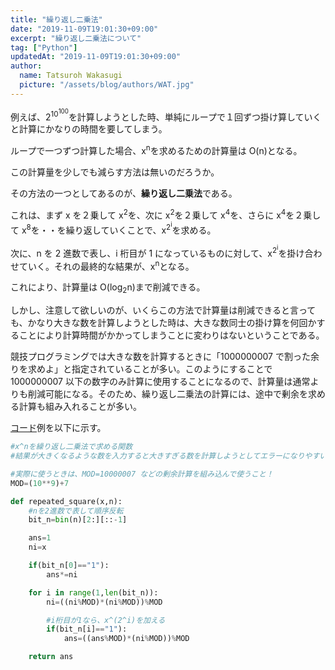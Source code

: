 ```yaml
---
title: "繰り返し二乗法"
date: "2019-11-09T19:01:30+09:00"
excerpt: "繰り返し二乗法について"
tag: ["Python"]
updatedAt: "2019-11-09T19:01:30+09:00"
author:
  name: Tatsuroh Wakasugi
  picture: "/assets/blog/authors/WAT.jpg"
---
```


例えば、2<sup>10<sup>100</sup></sup>を計算しようとした時、単純にループで１回ずつ掛け算していくと計算にかなりの時間を要してしまう。

ループで一つずつ計算した場合、x<sup>n</sup>を求めるための計算量は O(n)となる。

この計算量を少しでも減らす方法は無いのだろうか。

その方法の一つとしてあるのが、**繰り返し二乗法**である。

これは、まず x を２乗して x<sup>2</sup>を、次に x<sup>2</sup>を２乗して x<sup>4</sup>を、さらに x<sup>4</sup>を２乗して x<sup>8</sup>を・・を繰り返していくことで、x<sup>2<sup>i</sup></sup>を求める。

次に、n を 2 進数で表し、i 桁目が 1 になっているものに対して、x<sup>2<sup>i</sup></sup>を掛け合わせていく。それの最終的な結果が、x<sup>n</sup>となる。

これにより、計算量は O(log<sub>2</sub>n)まで削減できる。

しかし、注意して欲しいのが、いくらこの方法で計算量は削減できると言っても、かなり大きな数を計算しようとした時は、大きな数同士の掛け算を何回かすることにより計算時間がかかってしまうことに変わりはないということである。

競技プログラミングでは大きな数を計算するときに「1000000007 で割った余りを求めよ」と指定されていることが多い。このようにすることで 1000000007 以下の数字のみ計算に使用することになるので、計算量は通常よりも削減可能になる。そのため、繰り返し二乗法の計算には、途中で剰余を求める計算も組み入れることが多い。

[コード](https://github.com/WAT36/python/blob/master/procon/repeated_square.py)例を以下に示す。

```python
#x^nを繰り返し二乗法で求める関数
#結果が大きくなるような数を入力すると大きすぎる数を計算しようとしてエラーになりやすい

#実際に使うときは、MOD=10000007 などの剰余計算を組み込んで使うこと！
MOD=(10**9)+7

def repeated_square(x,n):
    #nを2進数で表して順序反転
    bit_n=bin(n)[2:][::-1]

    ans=1
    ni=x

    if(bit_n[0]=="1"):
        ans*=ni

    for i in range(1,len(bit_n)):
        ni=((ni%MOD)*(ni%MOD))%MOD

        #i桁目が1なら、x^(2^i)を加える
        if(bit_n[i]=="1"):
            ans=((ans%MOD)*(ni%MOD))%MOD

    return ans
```
